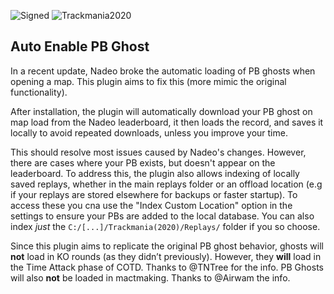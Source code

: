 ![Signed](https://img.shields.io/badge/Signed-Yes-33BB33)
![Trackmania2020](https://img.shields.io/badge/Game-Trackmania-blue)

## Auto Enable PB Ghost  

In a recent update, Nadeo broke the automatic loading of PB ghosts when opening a map. This plugin aims to fix this (more mimic the original functionality).  

After installation, the plugin will automatically download your PB ghost on map load from the Nadeo leaderboard, it then loads the record, and saves it locally to avoid repeated downloads, unless you improve your time.  

This should resolve most issues caused by Nadeo's changes. However, there are cases where your PB exists, but doesn't appear on the leaderboard. To address this, the plugin also allows indexing of locally saved replays, whether in the main replays folder or an offload location (e.g if your replays are stored elsewhere for backups or faster startup). To access these you cna use the "Index Custom Location" option in the settings to ensure your PBs are added to the local database.
You can also index _just_ the `C:/[...]/Trackmania(2020)/Replays/` folder if you so choose.

Since this plugin aims to replicate the original PB ghost behavior, ghosts will **not** load in KO rounds (as they didn’t previously). However, they **will** load in the Time Attack phase of COTD. Thanks to @TNTree for the info.
PB Ghosts will also **not** be loaded in mactmaking. Thanks to @Airwam the info.  
